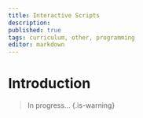 ```yaml
---
title: Interactive Scripts
description: 
published: true
tags: curriculum, other, programming
editor: markdown
---
```


# Introduction

>In progress...
{.is-warning}